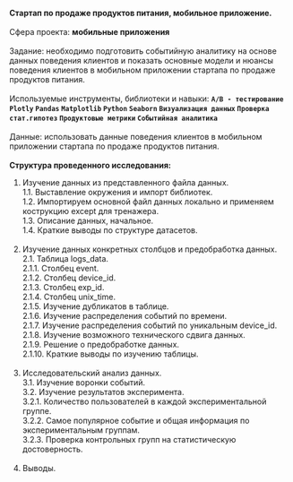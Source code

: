 <b>Стартап по продаже продуктов питания, мобильное приложение.</b><br/><br/>
Сфера проекта: <b>мобильные приложения</b><br/><br/>
Задание: необходимо подготовить событийную аналитику на основе данных поведения клиентов и показать основные модели и нюансы поведения клиентов в мобильном приложении стартапа по продаже продуктов питания. <br/><br/>
Используемые инструменты, библиотеки и навыки: <b>`A/B - тестирование` `Plotly` `Pandas` `Matplotlib` `Python` `Seaborn` `Визуализация данных` `Проверка стат.гипотез` `Продуктовые метрики` `Событийная аналитика`</b><br/><br/>
Данные: использовать данные поведения клиентов в мобильном приложении стартапа по продаже продуктов питания.<br/><br/>
<b>Структура проведенного исследования: </b><br/>
1. Изучение данных из представленного файла данных.<br/>
1.1. Выставление окружения и импорт библиотек.<br/>
1.2. Импортируем основной файл данных локально и применяем кострукцию except для тренажера.<br/>
1.3. Описание данных, начальное.<br/>
1.4. Краткие выводы по структуре датасетов.<br/><br/>
2. Изучение данных конкретных столбцов и предобработка данных.<br/>
2.1. Таблица logs_data.<br/>
2.1.1. Столбец event.<br/>
2.1.2. Столбец device_id.<br/>
2.1.3. Столбец exp_id.<br/>
2.1.4. Столбец unix_time.<br/>
2.1.5. Изучение дубликатов в таблице.<br/>
2.1.6. Изучение распределения событий по времени.<br/>
2.1.7. Изучение распределения событий по уникальным device_id.<br/>
2.1.8. Изучение возможного технического сдвига данных.<br/>
2.1.9. Решение о предобработке данных.<br/>
2.1.10. Краткие выводы по изучению таблицы.<br/><br/>
3. Исследовательский анализ данных.<br/>
3.1. Изучение воронки событий.<br/>
3.2. Изучение результатов эксперимента.<br/>
3.2.1. Количество пользователей в каждой экспериментальной группе.<br/>
3.2.2. Самое популярное событие и общая информация по экспериментальным группам.<br/>
3.2.3. Проверка контрольных групп на статистическую достоверность.<br/><br/>
4. Выводы.
